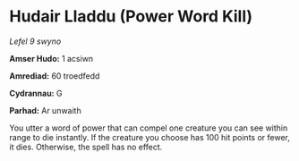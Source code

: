 # Hudair Lladdu (Power Word Kill)

*Lefel 9 swyno*

**Amser Hudo:** 1 acsiwn

**Amrediad:** 60 troedfedd

**Cydrannau:** G

**Parhad:** Ar unwaith

You utter a word of power that can compel one creature you can see within range to die instantly. If the creature you choose has 100 hit points or fewer, it dies. Otherwise, the spell has no effect.